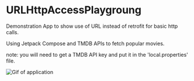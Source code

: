 # URLHttpAccessPlaygroung

Demonstration App to show use of URL instead of retrofit for basic http calls.

Using Jetpack Compose and TMDB APIs to fetch popular movies.

note: you will need to get a TMDB API key and put it in the 'local.properties' file.

![Gif of application](https://media.giphy.com/media/CmboBwhxY5C2G9ITC2/giphy.gif)
